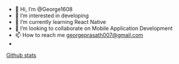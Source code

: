 - 👋 Hi, I’m @George1608
- 👀 I’m interested in developing
- 🌱 I’m currently learning React Native
- 💞️ I’m looking to collaborate on Mobile Application Development
- 📫 How to reach me georgeprasath007@gmail.com
- 
[Github stats](https://github-readme-stats.vercel.app/api?username=George1608&theme=dark&show_icons=true&count_private=true)
<!---
George1608/George1608 is a ✨ special ✨ repository because its `README.md` (this file) appears on your GitHub profile.
You can click the Preview link to take a look at your changes.
--->
